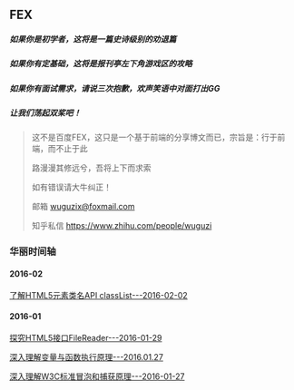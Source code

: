 ## FEX
##### 如果你是初学者，这将是一篇史诗级别的劝退篇
##### 如果你有定基础，这将是报刊亭左下角游戏区的攻略
##### 如果你有面试需求，请说三次抱歉，欢声笑语中对面打出GG
##### 让我们荡起双桨吧！


> 这不是百度FEX，这只是一个基于前端的分享博文而已，宗旨是：行于前端，而不止于此
> 
> 路漫漫其修远兮，吾将上下而求索
> 
> 如有错误请大牛纠正！
> 
> 邮箱 wuguzix@foxmail.com
> 
> 知乎私信 https://www.zhihu.com/people/wuguzi

### 华丽时间轴

#### 2016-02
[了解HTML5元素类名API classList---2016-02-02](https://github.com/wuguzi/FEX/tree/master/2016-02/%E4%BA%86%E8%A7%A3HTML5%E5%85%83%E7%B4%A0%E7%B1%BB%E5%90%8DAPI%20classList---2016-02-02)

#### 2016-01
[探究HTML5接口FileReader---2016-01-29](https://github.com/wuguzi/FEX/tree/master/2016-01/%E6%8E%A2%E7%A9%B6HTML5%E6%8E%A5%E5%8F%A3FileReader---2016-01-29)

[深入理解变量与函数执行原理---2016.01.27](https://github.com/wuguzi/FEX/tree/master/2016-01/%E6%B7%B1%E5%85%A5%E7%90%86%E8%A7%A3%E5%8F%98%E9%87%8F%E4%B8%8E%E5%87%BD%E6%95%B0%E6%89%A7%E8%A1%8C%E5%8E%9F%E7%90%86---2016.01.27)

[深入理解W3C标准冒泡和捕获原理---2016-01-27](https://github.com/wuguzi/FEX/tree/master/2016-01/%E6%B7%B1%E5%85%A5%E7%90%86%E8%A7%A3W3C%E6%A0%87%E5%87%86%E5%86%92%E6%B3%A1%E5%92%8C%E6%8D%95%E8%8E%B7%E5%8E%9F%E7%90%86---2016-01-27)
